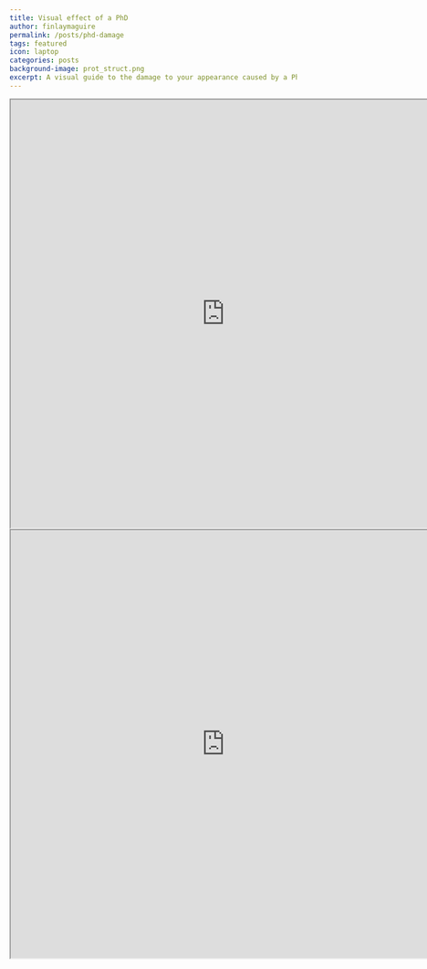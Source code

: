 ```yaml
---
title: Visual effect of a PhD
author: finlaymaguire
permalink: /posts/phd-damage
tags: featured
icon: laptop
categories: posts
background-image: prot_struct.png
excerpt: A visual guide to the damage to your appearance caused by a PhD.
---
```


<iframe src="http://finlaymagui.re/phd_damage.html" width="750" height="750" marginwidth="0" marginheight="0" scrolling="no"></iframe>
<iframe src="http://finlaymagui.re/viva_recovery.html" width="750" height="750" marginwidth="0" marginheight="0" scrolling="no"></iframe>

